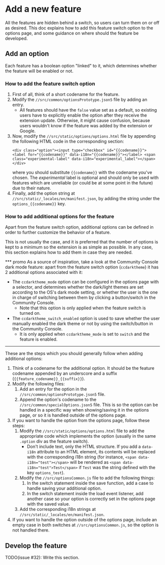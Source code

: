 # Add a new feature
All the features are hidden behind a switch, so users can turn them on or off as
desired. This doc explains how to add this feature switch option to the options
page, and some guidance on where should the feature be developed.

## Add an option
Each feature has a boolean option "linked" to it, which determines whether the
feature will be enabled or not.

### How to add the feature switch option
1. First of all, think of a short codename for the feature.
2. Modify the `//src/common/optionsPrototype.json5` file by adding an entry.
    - All features should have the `false` value set as a default, so existing
    users have to explicitly enable the option after they receive the extension
    update. Otherwise, it might cause confusion, because users wouldn't know if
    the feature was added by the extension or Google.
3. Now, modify the `//src/static/options/options.html` file by appending the
following HTML code in the corresponding section:
    ```
    <div class="option"><input type="checkbox" id="{{codename}}"> <label for="{{codename}}" data-i18n="{{codename}}"></label> <span class="experimental-label" data-i18n="experimental_label"></span></div>
    ```
    where you should substitute `{{codename}}` with the codename you've chosen.
The _experimental_ label is optional and should only be used with features which
are unreliable (or could be at some point in the future) due to their nature.
4. Finally, add the option string at `//src/static/_locales/en/manifest.json`,
by adding the string under the `options_{{codename}}` key.

### How to add additional options for the feature
Apart from the feature switch option, additional options can be defined in order
to further customize the behavior of a feature.

This is not usually the case, and it is preferred that the number of options is
kept to a minimum so the extension is as simple as possible. In any case, this
section explains how to add them in case they are needed.

*** promo
As a source of inspiration, take a look at the Community Console dark mode
feature: apart from the feature switch option (`ccdarktheme`) it has 2
additional options associated with it:

- The `ccdarktheme_mode` option can be configured in the options page with a
selector, and determines whether the dark/light themes are set according to the
OS's dark mode setting, or whether the user is the one in charge of switching
between them by clicking a button/switch in the Community Console.
    - Note that this option is only applied when the feature switch is turned
    on.
- The `ccdarktheme_switch_enabled` option is used to save whether the user
manually enabled the dark theme or not by using the switch/button in the
Community Console.
    - It is only applied when `ccdarktheme_mode` is set to `switch` and the
    feature is enabled.
***

These are the steps which you should generally follow when adding additional
options:

1. Think of a codename for the additional option. It should be the feature
codename appended by an underscore and a suffix
(`{{feature_codename}}_{{suffix}}`).
2. Modify the following files:
    1. Add an entry for the option in the `//src/common/optionsPrototype.json5`
    file.
    2. Append the option's codename to the `//src/common/specialOptions.json5`
    file. This is so the option can be handled in a specific way when
    showing/saving it in the options page, or so it is handled outside of the
    options page.
3. If you want to handle the option from the options page, follow these steps:
    1. Modify the `//src/static/options/options.html` file to add the
    appropriate code which implements the option (usually in the same `.option`
    div as the feature switch).
        - Don't include text, only the HTML structure. If you add a `data-i18n`
        attribute to an HTML element, its contents will be replaced with the
        corresponding i18n string (for instance,
        `<span data-i18n="test"></span>` will be rendered as
        `<span data-i18n="test">Test</span>` if `Test` was the string defined
        with the key `options_test`).
    2. Modify the `//src/optionsCommon.js` file to add the following things:
        1. In the switch statement inside the save function, add a case to
        handle saving your additional option.
        2. In the switch statement inside the load event listener, add another
        case so your option is correctly set in the options page with the saved
        value.
    3. Add the corresponding i18n strings at
    `//src/static/_locales/en/manifest.json`.
4. If you want to handle the option outside of the options page, include an
empty case in both switches at `//src/optionsCommon.js`, so the option is not
handled there.

## Develop the feature
TODO(issue #32): Write this section.
